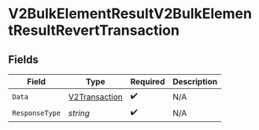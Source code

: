 # V2BulkElementResultV2BulkElementResultRevertTransaction


## Fields

| Field                                                 | Type                                                  | Required                                              | Description                                           |
| ----------------------------------------------------- | ----------------------------------------------------- | ----------------------------------------------------- | ----------------------------------------------------- |
| `Data`                                                | [V2Transaction](../../models/shared/v2transaction.md) | :heavy_check_mark:                                    | N/A                                                   |
| `ResponseType`                                        | *string*                                              | :heavy_check_mark:                                    | N/A                                                   |